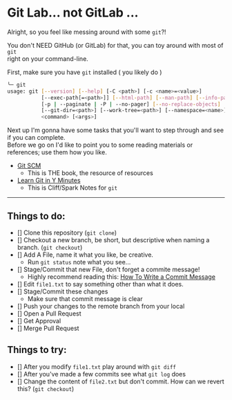 # Git Lab... not GitLab ...

Alright, so you feel like messing around with some `git`?! 

You don't NEED GitHub (or GitLab) for that, you can toy around with most of `git`  
right on your command-line.

First, make sure you have `git` installed ( you likely do )

```bash
╰─ git
usage: git [--version] [--help] [-C <path>] [-c <name>=<value>]
           [--exec-path[=<path>]] [--html-path] [--man-path] [--info-path]
           [-p | --paginate | -P | --no-pager] [--no-replace-objects] [--bare]
           [--git-dir=<path>] [--work-tree=<path>] [--namespace=<name>]
           <command> [<args>]
```

Next up I'm gonna have some tasks that you'll want to step through and see if you can complete.  
Before we go on I'd like to point you to some reading materials or references; use them how you like.

* [Git SCM](https://git-scm.com/book/en/v2)
  * This is THE book, the resource of resources
* [Learn Git in Y Minutes](https://learnxinyminutes.com/docs/git/)
  * This is Cliff/Spark Notes for `git`

----

## Things to do:

- [] Clone this repository (`git clone`)
- [] Checkout a new branch, be short, but descriptive when naming a branch. (`git checkout`)
- [] Add A File, name it what you like, be creative.
  - Run `git status` note what you see...
- [] Stage/Commit that new File, don't forget a commite message!
  - Highly recommend reading this: [How To Write a Commit Message](https://chris.beams.io/posts/git-commit/)
- [] Edit `file1.txt` to say something other than what it does.
- [] Stage/Commit these changes
  - Make sure that commit message is clear
- [] Push your changes to the remote branch from your local
- [] Open a Pull Request
- [] Get Approval
- [] Merge Pull Request

## Things to try:

- [] After you modify `file1.txt` play around with `git diff`
- [] After you've made a few commits see what `git log` does
- [] Change the content of `file2.txt` but don't commit.  How can we revert this? (`git checkout`)
